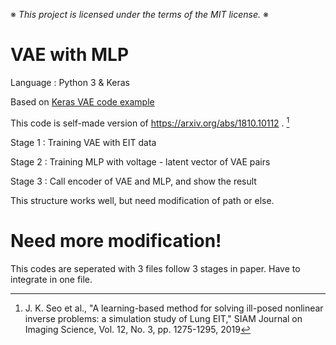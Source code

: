 ※ _This project is licensed under the terms of the MIT license._ ※

# VAE with MLP

Language : Python 3 & Keras

Based on [Keras VAE code example](https://keras.io/examples/generative/vae/)

This code is self-made version of https://arxiv.org/abs/1810.10112 . [^1]

Stage 1 : Training VAE with EIT data

Stage 2 : Training MLP with voltage - latent vector of VAE pairs

Stage 3 : Call encoder of VAE and MLP, and show the result

This structure works well, but need modification of path or else.

# Need more modification!

This codes are seperated with 3 files follow 3 stages in paper. Have to integrate in one file.

[^1]: J. K. Seo et al., "A learning-based method for solving ill-posed nonlinear inverse problems: a simulation study of Lung EIT," SIAM Journal on Imaging Science, Vol. 12, No. 3, pp. 1275-1295, 2019 
